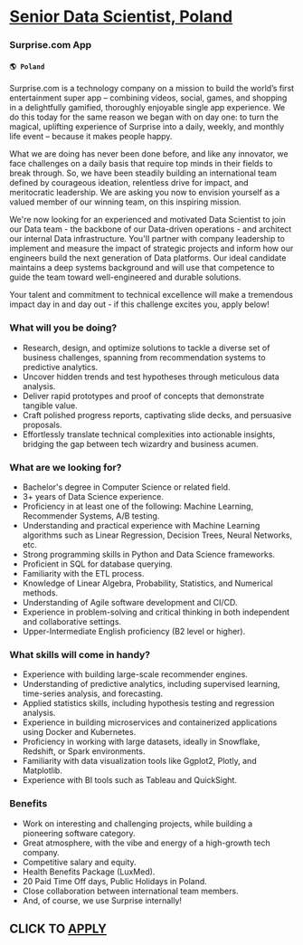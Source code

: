 # [Senior Data Scientist, Poland](https://www.remotewlb.com/apply/senior-data-scientist-poland)  
### Surprise.com App  
#### `🌎 Poland`  

Surprise.com is a technology company on a mission to build the world’s first entertainment super app – combining videos, social, games, and shopping in a delightfully gamified, thoroughly enjoyable single app experience. We do this today for the same reason we began with on day one: to turn the magical, uplifting experience of Surprise into a daily, weekly, and monthly life event – because it makes people happy.

What we are doing has never been done before, and like any innovator, we face challenges on a daily basis that require top minds in their fields to break through. So, we have been steadily building an international team defined by courageous ideation, relentless drive for impact, and meritocratic leadership. We are asking you now to envision yourself as a valued member of our winning team, on this inspiring mission.

We're now looking for an experienced and motivated Data Scientist to join our Data team - the backbone of our Data-driven operations - and architect our internal Data infrastructure. You'II partner with company leadership to implement and measure the impact of strategic projects and inform how our engineers build the next generation of Data platforms. Our ideal candidate maintains а deep systems background and will use that competence to guide the team toward well-engineered and durable solutions.

Your talent and commitment to technical excellence will make а tremendous impact day in and day out - if this challenge excites you, apply below!

### What will you be doing?

  * Research, design, and optimize solutions to tackle а diverse set of business challenges, spanning from recommendation systems to predictive analytics.
  * Uncover hidden trends and test hypotheses through meticulous data analysis.
  * Deliver rapid prototypes and proof of concepts that demonstrate tangible value. 
  * Craft polished progress reports, captivating slide decks, and persuasive proposals.
  * Effortlessly translate technical complexities into actionable insights, bridging the gap between tech wizardry and business acumen.

### What are we looking for?

  * Bachelor's degree in Computer Science or related field.
  * 3+ years of Data Science experience.
  * Proficiency in at least one of the following: Machine Learning, Recommender Systems, A/B testing.
  * Understanding and practical experience with Machine Learning algorithms such as Linear Regression, Decision Trees, Neural Networks, etc.
  * Strong programming skills in Python and Data Science frameworks.
  * Proficient in SQL for database querying.
  * Familiarity with the ETL process.
  * Knowledge of Linear Algebra, Probability, Statistics, and Numerical methods.
  * Understanding of Agile software development and CI/CD.
  * Experience in problem-solving and critical thinking in both independent and collaborative settings.
  * Upper-Intermediate English proficiency (B2 level or higher).

### What skills will come in handy?

  * Experience with building large-scale recommender engines.
  * Understanding of predictive analytics, including supervised learning, time-series analysis, and forecasting.
  * Applied statistics skills, including hypothesis testing and regression analysis.
  * Experience in building microservices and containerized applications using Docker and Kubernetes.
  * Proficiency in working with large datasets, ideally in Snowflake, Redshift, or Spark environments.
  * Familiarity with data visualization tools like Ggplot2, Plotly, and Matplotlib.
  * Experience with BI tools such as Tableau and QuickSight.

### Benefits

  * Work on interesting and challenging projects, while building a pioneering software category.
  * Great atmosphere, with the vibe and energy of a high-growth tech company.
  * Competitive salary and equity.
  * Health Benefits Package (LuxMed).
  * 20 Paid Time Off days, Public Holidays in Poland.
  * Close collaboration between international team members.
  * And, of course, we use Surprise internally!

  
## CLICK TO [APPLY](https://www.remotewlb.com/apply/senior-data-scientist-poland)

